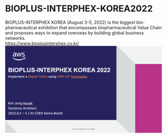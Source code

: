 # BIOPLUS-INTERPHEX-KOREA2022

BIOPLUS-INTERPHEX KOREA (August 3-5, 2022) is the biggest bio-pharmaceutical exhibition that encompasses biopharmaceutical Value Chain and proposes ways to expand overseas by building global business networks.<br>
https://www.bioplusinterphex.co.kr/
![xx](./index.png)
